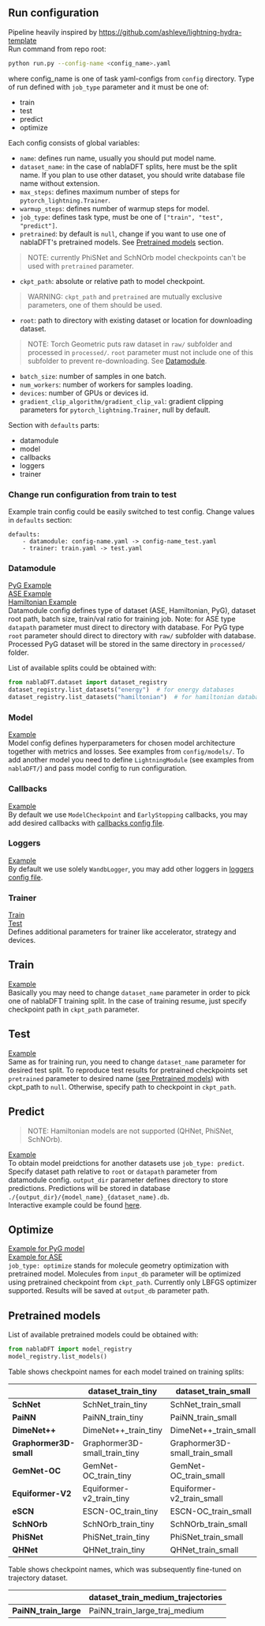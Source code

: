 ## Run configuration
Pipeline heavily inspired by https://github.com/ashleve/lightning-hydra-template  
Run command from repo root:
```bash
python run.py --config-name <config_name>.yaml
```
where config_name is one of task yaml-configs from `config` directory.
Type of run defined with `job_type` parameter and it must be one of:
- train
- test
- predict
- optimize

Each config consists of global variables:
- `name`: defines run name, usually you should put model name.
- `dataset_name`: in the case of nablaDFT splits, here must be the split name. If you plan to use other dataset,
you should write database file name without extension.
- `max_steps`: defines maximum number of steps for `pytorch_lightning.Trainer`.
- `warmup_steps`: defines number of warmup steps for model.
- `job_type`: defines task type, must be one of `["train", "test", "predict"]`.
- `pretrained`: by default is `null`, change if you want to use one of nablaDFT's pretrained models.
See [Pretrained models](#Pretrained-models) section.
> NOTE: currently PhiSNet and SchNOrb model checkpoints can't be used with `pretrained` parameter.
- `ckpt_path`: absolute or relative path to model checkpoint.
> WARNING: `ckpt_path` and `pretrained` are mutually exclusive parameters, one of them should be used.
- `root`: path to directory with existing dataset or location for downloading dataset.
> NOTE: Torch Geometric puts raw dataset in `raw/` subfolder and processed in `processed/`. `root` parameter must not
> include one of this subfolder to prevent re-downloading. See [Datamodule](#datamodule).
- `batch_size`: number of samples in one batch.
- `num_workers`: number of workers for samples loading.
- `devices`: number of GPUs or devices id.
- `gradient_clip_algorithm/gradient_clip_val`: gradient clipping parameters for `pytorch_lightning.Trainer`,
null by default.

Section with `defaults` parts:
- datamodule
- model
- callbacks
- loggers
- trainer

### Change run configuration from train to test

Example train config could be easily switched to test config. Change values in `defaults` section:
```
defaults:
    - datamodule: config-name.yaml -> config-name_test.yaml
    - trainer: train.yaml -> test.yaml
```

### Datamodule
[PyG Example](../config/datamodule/nablaDFT_pyg.yaml)  
[ASE Example](../config/datamodule/nablaDFT_ase.yaml)  
[Hamiltonian Example](../config/datamodule/nablaDFT_hamiltonian.yaml)  
Datamodule config defines type of dataset (ASE, Hamiltonian, PyG), dataset root path, batch size, train/val ratio for training job.
Note: for ASE type `datapath` parameter must direct to directory with database. For PyG type `root` parameter should direct to directory
with `raw/` subfolder with database. Processed PyG dataset will be stored in the same directory in `processed/` folder.

List of available splits could be obtained with:
```python
from nablaDFT.dataset import dataset_registry
dataset_registry.list_datasets("energy")  # for energy databases
dataset_registry.list_datasets("hamiltonian")  # for hamiltonian databases
```

### Model
[Example](../config/model/gemnet-oc.yaml)  
Model config defines hyperparameters for chosen model architecture together with metrics and losses. See examples from `config/models/`.
To add another model you need to define `LightningModule` (see examples from `nablaDFT/`) and pass model config to run configuration.

### Callbacks
[Example](../config/callbacks/default.yaml)  
By default we use `ModelCheckpoint` and `EarlyStopping` callbacks, you may add desired callbacks
with [callbacks config file](../config/callbacks/default.yaml).

### Loggers
[Example](../config/loggers/wandb.yaml)  
By default we use solely `WandbLogger`, you may add other loggers
in [loggers config file](../config/callbacks/default.yaml).

### Trainer
[Train](../config/trainer/train.yaml)  
[Test](../config/trainer/test.yaml)  
Defines additional parameters for trainer like accelerator, strategy and devices.

## Train

[Example](../config/gemnet-oc.yaml)  
Basically you may need to change `dataset_name` parameter in order to pick one of nablaDFT training split.
In the case of training resume, just specify checkpoint path in `ckpt_path` parameter.

## Test

[Example](../config/gemnet-oc_test.yaml)  
Same as for training run, you need to change `dataset_name` parameter for desired test split.
To reproduce test results for pretrained checkpoints set `pretrained` parameter to desired name
([see Pretrained models](#Pretrained-models)) with ckpt_path to `null`.
Otherwise, specify path to checkpoint in `ckpt_path`.

## Predict
> NOTE: Hamiltonian models are not supported (QHNet, PhiSNet, SchNOrb).  

[Example](../config/gemnet-oc_predict.yaml)  
To obtain model preidctions for another datasets use `job_type: predict`.
Specify dataset path relative to `root` or `datapath` parameter from datamodule config.
`output_dir` parameter defines directory to store predictions. 
Predictions will be stored in database `./{output_dir}/{model_name}_{dataset_name}.db`.  
Interactive example could be found [here](../examples/Inference%20example.ipynb).

## Optimize
[Example for PyG model](../config/gemnet-oc_optim.yaml)  
[Example for ASE](../config/schnet_optim.yaml)  
`job_type: optimize` stands for molecule geometry optimization with pretrained model.
Molecules from `input_db` parameter will be optimized using pretrained checkpoint from `ckpt_path`.
Currently only LBFGS optimizer supported.
Results will be saved at `output_db` parameter path.


## Pretrained models

List of available pretrained models could be obtained with:
```python
from nablaDFT import model_registry
model_registry.list_models()
```

Table shows checkpoint names for each model trained on training splits:

| 	                        | **dataset_train_tiny**        	 | **dataset_train_small**        	 | **dataset_train_medium**        	 | **dataset_train_large**        	 |
|--------------------------|---------------------------------|----------------------------------|-----------------------------------|----------------------------------|
| **SchNet**             	 | SchNet_train_tiny             	 | SchNet_train_small             	 | SchNet_train_medium             	 | SchNet_train_large             	 |
| **PaiNN**              	 | PaiNN_train_tiny              	 | PaiNN_train_small              	 | PaiNN_train_medium              	 | PaiNN_train_large              	 |
| **DimeNet++**          	 | DimeNet++_train_tiny          	 | DimeNet++_train_small          	 | DimeNet++_train_medium          	 | DimeNet++_train_large          	 |
| **Graphormer3D-small** 	 | Graphormer3D-small_train_tiny 	 | Graphormer3D-small_train_small 	 | Graphormer3D-small_train_medium 	 | Graphormer3D-small_train_large 	 |
| **GemNet-OC**          	 | GemNet-OC_train_tiny          	 | GemNet-OC_train_small          	 | GemNet-OC_train_medium          	 | GemNet-OC_train_large          	 |
| **Equiformer-V2**      	 | Equiformer-v2_train_tiny      	 | Equiformer-v2_train_small      	 | Equiformer-v2_train_medium      	 | Equiformer-v2_train_large      	 |
| **eSCN**               	 | ESCN-OC_train_tiny            	 | ESCN-OC_train_small            	 | ESCN-OC_train_medium            	 | ESCN-OC_train_large            	 |
| **SchNOrb**            	 | SchNOrb_train_tiny            	 | SchNOrb_train_small            	 | SchNOrb_train_medium            	 | SchNOrb_train_large            	 |
| **PhiSNet**            	 | PhiSNet_train_tiny            	 | PhiSNet_train_small            	 | PhiSNet_train_medium            	 | PhiSNet_train_large            	 |
| **QHNet**              	 | QHNet_train_tiny              	 | QHNet_train_small              	 | QHNet_train_medium              	 | QHNet_train_large              	 |

Table shows checkpoint names, which was subsequently fine-tuned on trajectory dataset.  

| 	                                    | **dataset_train_medium_trajectories**        |
|--------------------------------------|----------------------------------------------|
| **PaiNN_train_large**              	 | PaiNN_train_large_traj_medium              	 |
